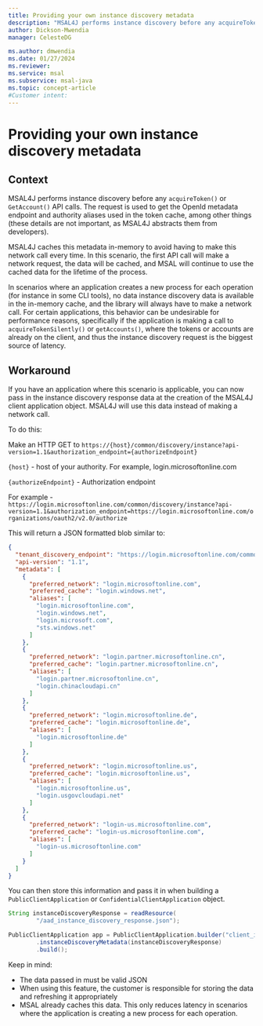 ```yaml
---
title: Providing your own instance discovery metadata
description: "MSAL4J performs instance discovery before any acquireToken() or GetAccount() API calls. The request is used to get the OpenId metadata endpoint and authority aliases used in the token cache, among other things (these details are not important, as MSAL4J abstracts them from developers)."
author: Dickson-Mwendia
manager: CelesteDG

ms.author: dmwendia
ms.date: 01/27/2024
ms.reviewer:
ms.service: msal
ms.subservice: msal-java
ms.topic: concept-article
#Customer intent: 
---
```


# Providing your own instance discovery metadata

## Context

MSAL4J performs instance discovery before any `acquireToken()` or `GetAccount()` API calls. The request is used to get the OpenId metadata endpoint and authority aliases used in the token cache, among other things (these details are not important, as MSAL4J abstracts them from developers).

MSAL4J caches this metadata in-memory to avoid having to make this network call every time. In this scenario, the first API call will make a network request, the data will be cached, and MSAL will continue to use the cached data for the lifetime of the process.

In scenarios where an application creates a new process for each operation (for instance in some CLI tools), no data instance discovery data is available in the in-memory cache, and the library will always have to make a network call. For certain applications, this behavior can be undesirable for performance reasons, specifically if the application is making a call to `acquireTokenSilently()` or `getAccounts()`, where the tokens or accounts are already on the client, and thus the instance discovery request is the biggest source of latency.

## Workaround

If you have an application where this scenario is applicable, you can now pass in the instance discovery response data at the creation of the MSAL4J client application object. MSAL4J will use this data instead of making a network call.

To do this:

Make an HTTP GET to `https://{host}/common/discovery/instance?api-version=1.1&authorization_endpoint={authorizeEndpoint}`

`{host}` - host of your authority. For example, login.microsoftonline.com

`{authorizeEndpoint}` - Authorization endpoint 

For example - `https://login.microsoftonline.com/common/discovery/instance?api-version=1.1&authorization_endpoint=https://login.microsoftonline.com/organizations/oauth2/v2.0/authorize`

This will return a JSON formatted blob similar to: 

```json
{
  "tenant_discovery_endpoint": "https://login.microsoftonline.com/common/.well-known/openid-configuration",
  "api-version": "1.1",
  "metadata": [
    {
      "preferred_network": "login.microsoftonline.com",
      "preferred_cache": "login.windows.net",
      "aliases": [
        "login.microsoftonline.com",
        "login.windows.net",
        "login.microsoft.com",
        "sts.windows.net"
      ]
    },
    {
      "preferred_network": "login.partner.microsoftonline.cn",
      "preferred_cache": "login.partner.microsoftonline.cn",
      "aliases": [
        "login.partner.microsoftonline.cn",
        "login.chinacloudapi.cn"
      ]
    },
    {
      "preferred_network": "login.microsoftonline.de",
      "preferred_cache": "login.microsoftonline.de",
      "aliases": [
        "login.microsoftonline.de"
      ]
    },
    {
      "preferred_network": "login.microsoftonline.us",
      "preferred_cache": "login.microsoftonline.us",
      "aliases": [
        "login.microsoftonline.us",
        "login.usgovcloudapi.net"
      ]
    },
    {
      "preferred_network": "login-us.microsoftonline.com",
      "preferred_cache": "login-us.microsoftonline.com",
      "aliases": [
        "login-us.microsoftonline.com"
      ]
    }
  ]
}
```

You can then store this information and pass it in when building a `PublicClientApplication` or `ConfidentialClientApplication` object.

```java
String instanceDiscoveryResponse = readResource(
        "/aad_instance_discovery_response.json");

PublicClientApplication app = PublicClientApplication.builder("client_id")
        .instanceDiscoveryMetadata(instanceDiscoveryResponse)
        .build();
```

Keep in mind:

- The data passed in must be valid JSON
- When using this feature, the customer is responsible for storing the data and refreshing it appropriately
- MSAL already caches this data. This only reduces latency in scenarios where the application is creating a new process for each operation.
